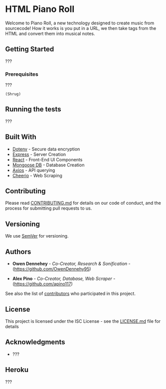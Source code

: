 # HTML Piano Roll

Welcome to Piano Roll, a new technology designed to create music from sourcecode! How it works is you put in a URL, we then take tags from the HTML and convert them into musical notes.

## Getting Started

???

### Prerequisites

??? 


```(Shrug)```


## Running the tests

??? 


## Built With

* [Dotenv](https://www.npmjs.com/package/dotenv) - Secure data encryption
* [Express](https://www.npmjs.com/package/express) - Server Creation
* [React](https://reactjs.org/) - Front-End UI Components
* [Mongoose DB](https://www.npmjs.com/package/mongoose) - Database Creation
* [Axios](https://www.npmjs.com/package/axios) - API querying
* [Cheerio](https://www.npmjs.com/package/cheerio) - Web Scraping


## Contributing

Please read [CONTRIBUTING.md](https://github.com/standard/standard/blob/master/CONTRIBUTING.md) for details on our code of conduct, and the process for submitting pull requests to us.

## Versioning

We use [SemVer](http://semver.org/) for versioning. 

## Authors

* **Owen Dennehey** - *Co-Creator, Research & Sonification* - (https://github.com/OwenDennehy95)

* **Alex Pino** - *Co-Creator, Database, Web Scraper* - (https://github.com/apino117)

See also the list of [contributors](https://github.com/apino117/piano_roll/graphs/contributors) who participated in this project.

## License

This project is licensed under the ISC License - see the [LICENSE.md](https://opensource.org/licenses/ISC) file for details

## Acknowledgments

* ???

## Heroku
???